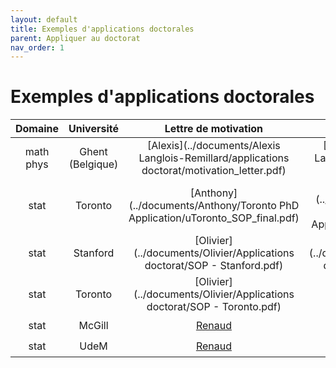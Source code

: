 ```yaml
---
layout: default
title: Exemples d'applications doctorales
parent: Appliquer au doctorat
nav_order: 1
---
```


# Exemples d'applications doctorales

| Domaine | Université | Lettre de motivation | CV | Résultat |
|:----------:|:----------:|:----------:|:----------:|:----------:|
| math phys | Ghent (Belgique) | [Alexis](../documents/Alexis Langlois-Remillard/applications doctorat/motivation_letter.pdf) | [Alexis](../documents/Alexis Langlois-Remillard/applications doctorat/cv.pdf) | :+1: |
| stat | Toronto | [Anthony](../documents/Anthony/Toronto PhD Application/uToronto_SOP_final.pdf) | [Anthony](../documents/Anthony/Toronto PhD Application/cv_academic_en.pdf) | :+1: |
| stat | Stanford | [Olivier](../documents/Olivier/Applications doctorat/SOP - Stanford.pdf) | [Olivier](../documents/Olivier/Applications doctorat/CV_TORONTO.pdf) | :+1: |
| stat | Toronto | [Olivier](../documents/Olivier/Applications doctorat/SOP - Toronto.pdf) | - | :+1: |
| stat | McGill | [Renaud](../documents/Renaud/PSMcGill.pdf) | - | :+1: |
| stat | UdeM | [Renaud](../documents/Renaud/PSUdeM.pdf) | - | :+1: |


